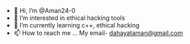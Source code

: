 - 👋 Hi, I’m @Aman24-0
- 👀 I’m interested in ethical hacking tools
- 🌱 I’m currently learning c++, ethical hacking
- 📫 How to reach me ...
My email- dahayataman@gmail.com

<!---
Aman24-0/Aman24-0 is a ✨ special ✨ repository because its `README.md` (this file) appears on your GitHub profile.
You can click the Preview link to take a look at your changes.
--->
